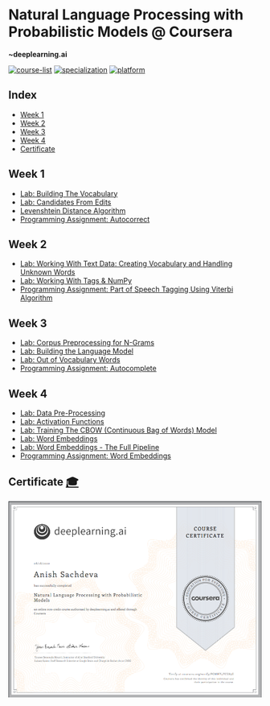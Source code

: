 # Natural Language Processing with Probabilistic Models @ Coursera
__~deeplearning.ai__   

[![course-list](https://img.shields.io/badge/also%20see-Other%20Coursera%20Courses-1f72ff.svg)](https://github.com/anishLearnsToCode/course-list)
[![specialization](https://img.shields.io/badge/specialization-Natural%20Language%20Procesing-1f72ff.svg)](https://github.com/anishLearnsToCode/nlp-deeplearning-ai)
[![platform](https://img.shields.io/badge/platform-Coursera-1f008f.svg)](https://www.coursera.org/learn/probabilistic-models-in-nlp)

## Index
- [Week 1](#week-1)
- [Week 2](#week-2)
- [Week 3](#week-3)
- [Week 4](#week-4)
- [Certificate](#certificate)

## Week 1
- [Lab: Building The Vocabulary](week_1/building-the-vocabulary.ipynb)
- [Lab: Candidates From Edits](week_1/candidates-from-edits.ipynb)
- [Levenshtein Distance Algorithm](week_1/minimum_edit_distance.py)
- [Programming Assignment: Autocorrect](week_1/assignment/auto-correct.ipynb)

## Week 2
- [Lab: Working With Text Data: Creating Vocabulary and Handling Unknown Words](week_2/creating-vocabulary-and-handling-unknown-words.ipynb)
- [Lab: Working With Tags & NumPy](week_2/working-with-tags-and-numpy.ipynb)
- [Programming Assignment: Part of Speech Tagging Using Viterbi Algorithm](week_2/assignment/viterbi-algorithm.ipynb)

## Week 3
- [Lab: Corpus Preprocessing for N-Grams](week_3/n-gram-corpus-preprocessing.ipynb)
- [Lab: Building the Language Model](week_3/building-the-language-model.ipynb)
- [Lab: Out of Vocabulary Words](week_3/out-of-vocabulary-words.ipynb)
- [Programming Assignment: Autocomplete](week_3/assignment/autocomplete-using-n-grams.ipynb)

## Week 4
- [Lab: Data Pre-Processing](week_4/data-pre-processing.ipynb)
- [Lab: Activation Functions](week_4/activation-functions.ipynb)
- [Lab: Training The CBOW (Continuous Bag of Words) Model](week_4/training-the-cbow-model.ipynb)
- [Lab: Word Embeddings](week_4/word-embeddings.ipynb)
- [Lab: Word Embeddings - The Full Pipeline](week_4/word-embeddings-full-pipeline.ipynb)
- [Programming Assignment: Word Embeddings](week_4/assignment-word-embeddings.ipynb)

## Certificate [🎓](https://coursera.org/verify/PGMHY4YCG85G)
![certificate](assets/certificate.PNG)

